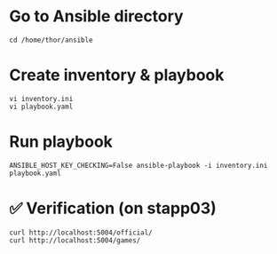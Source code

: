 # Go to Ansible directory 
```
cd /home/thor/ansible
```
# Create inventory & playbook
```
vi inventory.ini
vi playbook.yaml
```
# Run playbook
```
ANSIBLE_HOST_KEY_CHECKING=False ansible-playbook -i inventory.ini playbook.yaml
```
# ✅ Verification (on stapp03)
```
curl http://localhost:5004/official/
curl http://localhost:5004/games/
```
